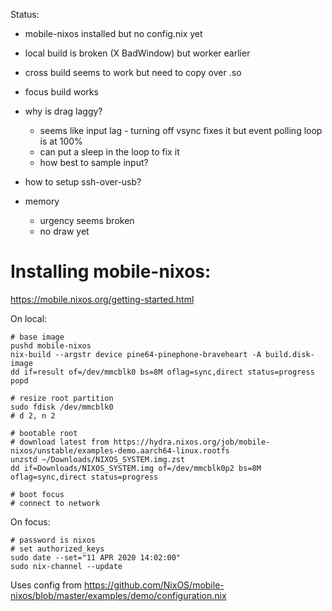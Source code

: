 Status:

* mobile-nixos installed but no config.nix yet
* local build is broken (X BadWindow) but worker earlier
* cross build seems to work but need to copy over .so
* focus build works
* why is drag laggy?
  * seems like input lag - turning off vsync fixes it but event polling loop is at 100%
  * can put a sleep in the loop to fix it
  * how best to sample input?
* how to setup ssh-over-usb?

* memory
  * urgency seems broken
  * no draw yet

# Installing mobile-nixos:

https://mobile.nixos.org/getting-started.html

On local:

```
# base image
pushd mobile-nixos
nix-build --argstr device pine64-pinephone-braveheart -A build.disk-image
dd if=result of=/dev/mmcblk0 bs=8M oflag=sync,direct status=progress
popd

# resize root partition
sudo fdisk /dev/mmcblk0
# d 2, n 2

# bootable root
# download latest from https://hydra.nixos.org/job/mobile-nixos/unstable/examples-demo.aarch64-linux.rootfs
unzstd ~/Downloads/NIXOS_SYSTEM.img.zst
dd if=Downloads/NIXOS_SYSTEM.img of=/dev/mmcblk0p2 bs=8M oflag=sync,direct status=progress

# boot focus
# connect to network
```

On focus:

```
# password is nixos
# set authorized_keys
sudo date --set="11 APR 2020 14:02:00"
sudo nix-channel --update
```

Uses config from https://github.com/NixOS/mobile-nixos/blob/master/examples/demo/configuration.nix
